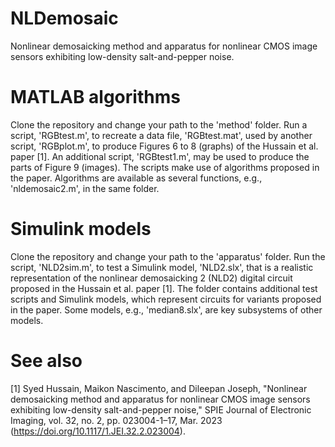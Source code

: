 # NLDemosaic
Nonlinear demosaicking method and apparatus for nonlinear CMOS image sensors exhibiting low-density salt-and-pepper noise.

# MATLAB algorithms
Clone the repository and change your path to the 'method' folder. Run a script, 'RGBtest.m', to recreate a data file, 'RGBtest.mat', used by another script, 'RGBplot.m', to produce Figures 6 to 8 (graphs) of the Hussain et al. paper [1]. An additional script, 'RGBtest1.m', may be used to produce the parts of Figure 9 (images). The scripts make use of algorithms proposed in the paper. Algorithms are available as several functions, e.g., 'nldemosaic2.m', in the same folder.

# Simulink models
Clone the repository and change your path to the 'apparatus' folder. Run the script, 'NLD2sim.m', to test a Simulink model, 'NLD2.slx', that is a realistic representation of the nonlinear demosaicking 2 (NLD2) digital circuit proposed in the Hussain et al. paper [1]. The folder contains additional test scripts and Simulink models, which represent circuits for variants proposed in the paper. Some models, e.g., 'median8.slx', are key subsystems of other models.

# See also
[1] Syed Hussain, Maikon Nascimento, and Dileepan Joseph, "Nonlinear demosaicking method and apparatus for nonlinear CMOS image sensors exhibiting low-density salt-and-pepper noise," SPIE Journal of Electronic Imaging, vol. 32, no. 2, pp. 023004-1–17, Mar. 2023 (https://doi.org/10.1117/1.JEI.32.2.023004).
